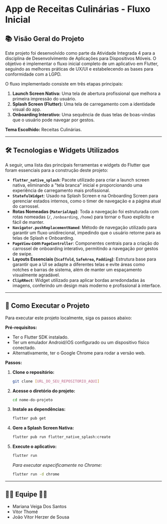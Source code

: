 # App de Receitas Culinárias - Fluxo Inicial

## 📚 Visão Geral do Projeto

Este projeto foi desenvolvido como parte da Atividade Integrada 4 para a disciplina de Desenvolvimento de Aplicações para Dispositivos Móveis. O objetivo é implementar o fluxo inicial completo de um aplicativo em Flutter, seguindo as melhores práticas de UX/UI e estabelecendo as bases para conformidade com a LGPD.

O fluxo implementado consiste em três etapas principais:
1.  **Launch Screen Nativa:** Uma tela de abertura profissional que melhora a primeira impressão do usuário.
2.  **Splash Screen (Flutter):** Uma tela de carregamento com a identidade visual do app.
3.  **Onboarding Interativo:** Uma sequência de duas telas de boas-vindas que o usuário pode navegar por gestos.

**Tema Escolhido:** Receitas Culinárias.

---

## 🛠️ Tecnologias e Widgets Utilizados

A seguir, uma lista das principais ferramentas e widgets do Flutter que foram essenciais para a construção deste projeto:

* **`flutter_native_splash`**: Pacote utilizado para criar a launch screen nativa, eliminando a "tela branca" inicial e proporcionando uma experiência de carregamento mais profissional.
* **`StatefulWidget`**: Usado na Splash Screen e na Onboarding Screen para gerenciar estados internos, como o timer de navegação e a página atual do carrossel.
* **Rotas Nomeadas (`MaterialApp`)**: Toda a navegação foi estruturada com rotas nomeadas (`/`, `/onboarding`, `/home`) para tornar o fluxo explícito e fácil de manter.
* **`Navigator.pushReplacementNamed`**: Método de navegação utilizado para garantir um fluxo unidirecional, impedindo que o usuário retorne para as telas de Splash e Onboarding.
* **`PageView` com `PageController`**: Componentes centrais para a criação do carrossel de onboarding interativo, permitindo a navegação por gestos de swipe.
* **Layouts Essenciais (`Scaffold`, `SafeArea`, `Padding`)**: Estrutura base para garantir que a UI se adapte a diferentes telas e evite áreas como notches e barras de sistema, além de manter um espaçamento visualmente agradável.
* **`ClipRRect`**: Widget utilizado para aplicar bordas arredondadas às imagens, conferindo um design mais moderno e profissional à interface.

---

## 🚀 Como Executar o Projeto

Para executar este projeto localmente, siga os passos abaixo:

**Pré-requisitos:**
* Ter o Flutter SDK instalado.
* Ter um emulador Android/iOS configurado ou um dispositivo físico conectado.
* Alternativamente, ter o Google Chrome para rodar a versão web.

**Passos:**

1.  **Clone o repositório:**
    ```bash
    git clone [URL_DO_SEU_REPOSITORIO_AQUI]
    ```

2.  **Acesse o diretório do projeto:**
    ```bash
    cd nome-do-projeto
    ```

3.  **Instale as dependências:**
    ```bash
    flutter pub get
    ```

4.  **Gere a Splash Screen Nativa:**
    ```bash
    flutter pub run flutter_native_splash:create
    ```

5.  **Execute o aplicativo:**
    ```bash
    flutter run
    ```
    *Para executar especificamente no Chrome:*
    ```bash
    flutter run -d chrome
    ```

---

## 👩‍💻 Equipe 👨‍💻

* Mariana Veiga Dos Santos
* Vitor Thomé
* João Vitor Herzer de Sousa

